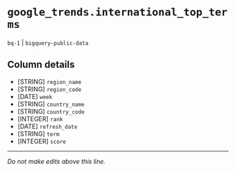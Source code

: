 # `google_trends.international_top_terms`
`bq-1` | `bigquery-public-data`

## Column details
* [STRING]    `region_name`
* [STRING]    `region_code`
* [DATE]      `week`
* [STRING]    `country_name`
* [STRING]    `country_code`
* [INTEGER]   `rank`
* [DATE]      `refresh_date`
* [STRING]    `term`
* [INTEGER]   `score`

-------------------------------------------------------------------------------
*Do not make edits above this line.*

